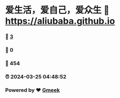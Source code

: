 # 爱生活，爱自己，爱众生 :link: https://aliubaba.github.io 
### :page_facing_up: [3](https://aliubaba.github.io/tag.html) 
### :speech_balloon: 0 
### :hibiscus: 454 
### :alarm_clock: 2024-03-25 04:48:52 
### Powered by :heart: [Gmeek](https://github.com/Meekdai/Gmeek)
